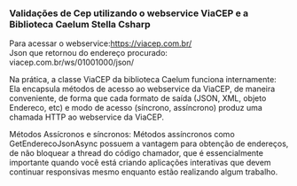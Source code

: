 ### Validações de Cep utilizando o webservice ViaCEP e a Biblioteca Caelum Stella Csharp

Para acessar o webservice:https://viacep.com.br/  
Json que retornou do endereço procurado: viacep.com.br/ws/01001000/json/

Na prática, a classe ViaCEP da biblioteca Caelum funciona internamente:
Ela encapsula métodos de acesso ao webservice da ViaCEP, de maneira conveniente, de forma que cada formato de saída (JSON, XML, objeto Endereco, etc) e modo de acesso (síncrono, assíncrono) produz uma chamada HTTP ao webservice da ViaCEP.

Métodos Assícronos e síncronos:
Métodos assíncronos como GetEnderecoJsonAsync possuem a vantagem para obtenção de endereços, de não bloquear a thread do código chamador, que é essencialmente importante quando você está criando aplicações interativas que devem continuar responsivas mesmo enquanto estão realizando algum trabalho.
